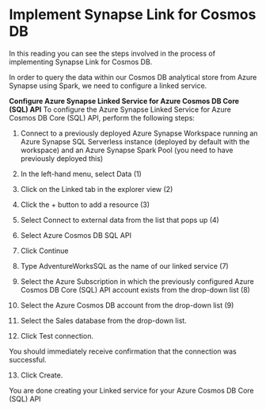 # Implement Synapse Link for Cosmos DB

In this reading you can see the steps involved in the process of implementing Synapse Link for Cosmos DB.

In order to query the data within our Cosmos DB analytical store from Azure Synapse using Spark, we need to configure a linked service.

**Configure Azure Synapse Linked Service for Azure Cosmos DB Core (SQL) API**
To configure the Azure Synapse Linked Service for Azure Cosmos DB Core (SQL) API, perform the following steps:

1. Connect to a previously deployed Azure Synapse Workspace running an Azure Synapse SQL Serverless instance (deployed by default with the workspace) and an Azure Synapse Spark Pool (you need to have previously deployed this)

2. In the left-hand menu, select Data (1)

3. Click on the Linked tab in the explorer view (2)

4. Click the + button to add a resource (3)

5. Select Connect to external data from the list that pops up (4)

6. Select Azure Cosmos DB SQL API

7. Click Continue

8. Type AdventureWorksSQL as the name of our linked service (7)

9. Select the Azure Subscription in which the previously configured Azure Cosmos DB Core (SQL) API account exists from the drop-down list (8)

10. Select the Azure Cosmos DB account from the drop-down list (9)

11. Select the Sales database from the drop-down list.

12. Click Test connection.

You should immediately receive confirmation that the connection was successful.

13. Click Create.

You are done creating your Linked service for your Azure Cosmos DB Core (SQL) API